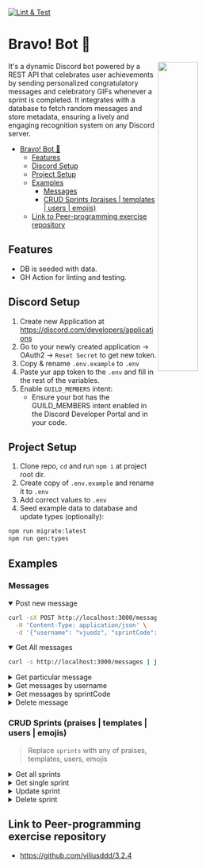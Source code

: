 [![Lint & Test](https://github.com/viliusddd/bravo-bot/actions/workflows/deploy.yaml/badge.svg)](https://github.com/viliusddd/bravo-bot/actions/workflows/deploy.yaml)

# Bravo! Bot 🎉

<img align=right src="src/assets/discord-message.gif" width="40%"/>

It's a dynamic Discord bot powered by a REST API that celebrates user achievements by sending personalized congratulatory messages and celebratory GIFs whenever a sprint is completed. It integrates with a database to fetch random messages and store metadata, ensuring a lively and engaging recognition system on any Discord server.

- [Bravo! Bot 🎉](#bravo-bot-)
  - [Features](#features)
  - [Discord Setup](#discord-setup)
  - [Project Setup](#project-setup)
  - [Examples](#examples)
    - [Messages](#messages)
    - [CRUD Sprints (praises | templates | users | emojis)](#crud-sprints-praises--templates--users--emojis)
  - [Link to Peer-programming exercise repository](#link-to-peer-programming-exercise-repository)

## Features

- DB is seeded with data.
- GH Action for linting and testing.

## Discord Setup

1.  Create new Application at https://discord.com/developers/applications
2.  Go to your newly created application -\> OAuth2 -\> `Reset Secret` to get new token.
3.  Copy & rename `.env.example` to `.env`
4.  Paste yur app token to the `.env` and fill in the rest of the variables.
5.  Enable `GUILD_MEMBERS` intent:
    - Ensure your bot has the GUILD_MEMBERS intent enabled in the Discord Developer Portal and in your code.

## Project Setup

1.  Clone repo, `cd` and run `npm i` at project root dir.
2.  Create copy of `.env.example` and rename it to `.env`
3.  Add correct values to `.env`
4.  Seed example data to database and update types (optionally):

```sh
npm run migrate:latest
npm run gen:types
```

## Examples

### Messages

<details open>

<summary>Post new message</summary>

```sh
curl -sX POST http://localhost:3000/messages \
  -H 'Content-Type: application/json' \
  -d '{"username": "vjuodz", "sprintCode": "WD-1.3.4"}' | jq
```

</details>

<details open>

<summary>Get All messages</summary>

```sh
curl -s http://localhost:3000/messages | jq
```

</details>

<details>

<summary>Get particular message</summary>

```sh
curl -s http://localhost:3000/messages/1 | jq
```

</details>

<details>

<summary>Get messages by username</summary>

```sh
curl -s http://localhost:3000/messages?username=vjuodz | jq
```

</details>

<details>

<summary>Get messages by sprintCode</summary>

```sh
curl -s http://localhost:3000/messages?sprintCode=WD-1.2.5 | jq
```

</details>

<details>

<summary>Delete message</summary>

```sh
curl -sX DELETE http://localhost:3000/messages/1 | jq
```

</details>

### CRUD Sprints (praises | templates | users | emojis)

> Replace `sprints` with any of praises, templates, users, emojis

<details>

<summary>Get all sprints</summary>

```sh
curl -s http://localhost:3000/sprints | jq
```

</details>

<details>

<summary>Get single sprint</summary>

```sh
curl -s http://localhost:3000/sprints/1 | jq
```

</details>

<details>

<summary>Update sprint</summary>

```sh
curl -sX PATCH http://localhost:3000/sprints/1 \
  -H 'Content-Type: application/json' \
  -d '{"sprintCode": "WD-1.2.9", "sprintTitle": "Foo"}' | jq
```

</details>

<details>

<summary>Delete sprint</summary>

```sh
curl -sX DELETE http://localhost:3000/sprints/1 | jq
```

</details>

## Link to Peer-programming exercise repository

- https://github.com/viliusddd/3.2.4
